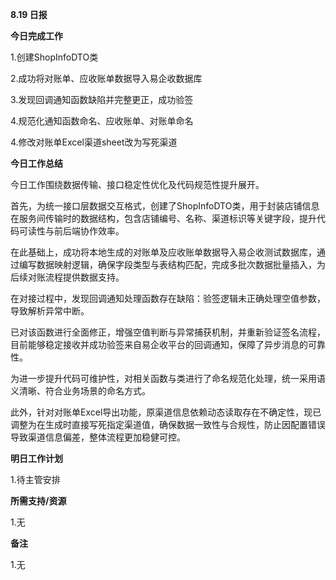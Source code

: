 **8.19 日报**

**今日完成工作**

1.创建ShopInfoDTO类

2.成功将对账单、应收账单数据导入易企收数据库

3.发现回调通知函数缺陷并完整更正，成功验签

4.规范化通知函数命名、应收账单、对账单命名

4.修改对账单Excel渠道sheet改为写死渠道

**今日工作总结**

﻿今日工作围绕数据传输、接口稳定性优化及代码规范性提升展开。

首先，为统一接口层数据交互格式，创建了ShopInfoDTO类，用于封装店铺信息在服务间传输时的数据结构，包含店铺编号、名称、渠道标识等关键字段，提升代码可读性与前后端协作效率。

在此基础上，成功将本地生成的对账单及应收账单数据导入易企收测试数据库，通过编写数据映射逻辑，确保字段类型与表结构匹配，完成多批次数据批量插入，为后续对账流程提供数据支持。

在对接过程中，发现回调通知处理函数存在缺陷：验签逻辑未正确处理空值参数，导致解析异常中断。

已对该函数进行全面修正，增强空值判断与异常捕获机制，并重新验证签名流程，目前能够稳定接收并成功验签来自易企收平台的回调通知，保障了异步消息的可靠性。

为进一步提升代码可维护性，对相关函数与类进行了命名规范化处理，统一采用语义清晰、符合业务场景的命名方式。

此外，针对对账单Excel导出功能，原渠道信息依赖动态读取存在不确定性，现已调整为在生成时直接写死指定渠道值，确保数据一致性与合规性，防止因配置错误导致渠道信息偏差，整体流程更加稳健可控。





**明日工作计划**

﻿1.待主管安排

**所需支持/资源**

﻿1.无

**备注**

1.无